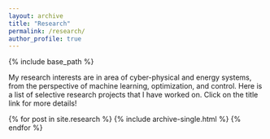 ```yaml
---
layout: archive
title: "Research"
permalink: /research/
author_profile: true
---
```

{% include base_path %}


My research interests are in area of cyber-physical and energy systems, from the perspective of machine learning, optimization, and control. Here is a list of selective research projects that I have worked on. Click on the title link for more details!

{% for post in site.research %}
  {% include archive-single.html %}
{% endfor %}

